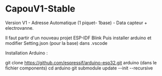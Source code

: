 # CapouV1-Stable
Version V1 - Adresse Automatique (1 piquet- 1base) - Data capteur + electrovanne.

Il faut partir d'un nouveau projet ESP-IDF Blink 
Puis installer arduino
et modifier Setting.json (pour la base) dans .vscode



Installation Arduino : 


git clone https://github.com/espressif/arduino-esp32.git arduino                              (dans le fichier components)
cd arduino 
git submodule update --init --recursive
